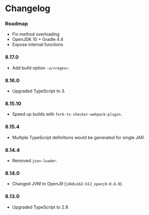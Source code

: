 Changelog
===

### Roadmap

* Fix method overloading
* OpenJDK 10 + Gradle 4.4
* Expose internal functions

### 8.17.0

* Add build option `-u/<regex>`.

### 8.16.0

* Upgraded TypeScript to 3.

### 8.15.10

* Speed up builds with `fork-ts-checker-webpack-plugin`.

### 8.15.4

* Multiple TypeScript definitions would be generated for single JAR.

### 8.14.4

* Removed `json-loader`.

### 8.14.0

* Changed JVM to OpenJ9 (`jdk8u162-b12_openj9-0.8.0`).

### 8.13.0

* Upgraded TypeScript to 2.9.
